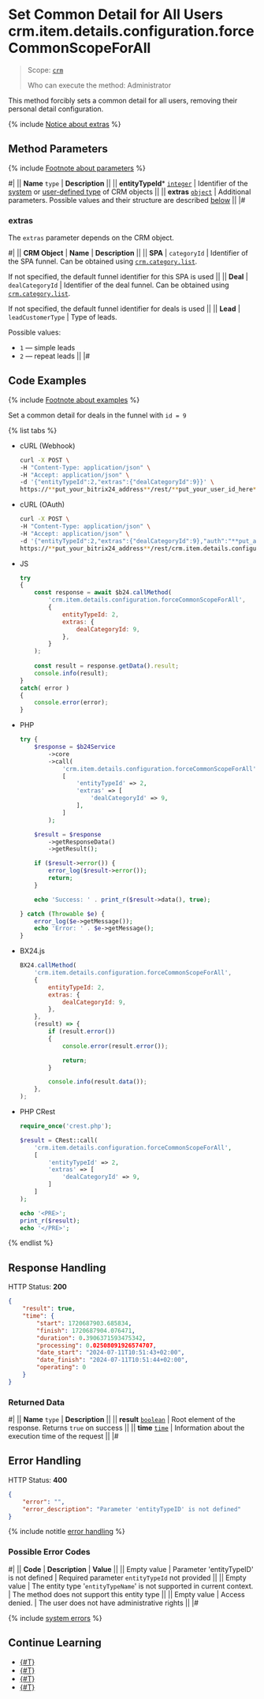 # Set Common Detail for All Users crm.item.details.configuration.forceCommonScopeForAll

> Scope: [`crm`](../../../scopes/permissions.md)
>
> Who can execute the method: Administrator

This method forcibly sets a common detail for all users, removing their personal detail configuration.

{% include [Notice about extras](./_includes/extras_notice.md) %}

## Method Parameters

{% include [Footnote about parameters](../../../../_includes/required.md) %}

#|
|| **Name**
`type` | **Description** ||
|| **entityTypeId***
[`integer`][1] | Identifier of the [system](./../../index.md) or [user-defined type](./../user-defined-object-types/index.md) of CRM objects ||
|| **extras**
[`object`][1] | Additional parameters. Possible values and their structure are described [below](#extras) ||
|#

### extras

The `extras` parameter depends on the CRM object.

#|
|| **CRM Object** | **Name** | **Description** ||
|| **SPA** | `categoryId` | Identifier of the SPA funnel. Can be obtained using [`crm.category.list`](./../category/crm-category-list.md).

If not specified, the default funnel identifier for this SPA is used ||
|| **Deal** | `dealCategoryId` | Identifier of the deal funnel. Can be obtained using [`crm.category.list`](./../category/crm-category-list.md).

If not specified, the default funnel identifier for deals is used ||
|| **Lead** | `leadCustomerType` | Type of leads. 

Possible values:
- `1` — simple leads
- `2` — repeat leads
||
|#

## Code Examples

{% include [Footnote about examples](../../../../_includes/examples.md) %}

Set a common detail for deals in the funnel with `id = 9`

{% list tabs %}

- cURL (Webhook)

    ```bash
    curl -X POST \
    -H "Content-Type: application/json" \
    -H "Accept: application/json" \
    -d '{"entityTypeId":2,"extras":{"dealCategoryId":9}}' \
    https://**put_your_bitrix24_address**/rest/**put_your_user_id_here**/**put_your_webhook_here**/crm.item.details.configuration.forceCommonScopeForAll
    ```

- cURL (OAuth)

    ```bash
    curl -X POST \
    -H "Content-Type: application/json" \
    -H "Accept: application/json" \
    -d '{"entityTypeId":2,"extras":{"dealCategoryId":9},"auth":"**put_access_token_here**"}' \
    https://**put_your_bitrix24_address**/rest/crm.item.details.configuration.forceCommonScopeForAll
    ```

- JS

    ```js
    try
    {
    	const response = await $b24.callMethod(
    		'crm.item.details.configuration.forceCommonScopeForAll',
    		{
    			entityTypeId: 2,
    			extras: {
    				dealCategoryId: 9,
    			},
    		}
    	);
    	
    	const result = response.getData().result;
    	console.info(result);
    }
    catch( error )
    {
    	console.error(error);
    }
    ```

- PHP

    ```php
    try {
        $response = $b24Service
            ->core
            ->call(
                'crm.item.details.configuration.forceCommonScopeForAll',
                [
                    'entityTypeId' => 2,
                    'extras' => [
                        'dealCategoryId' => 9,
                    ],
                ]
            );
    
        $result = $response
            ->getResponseData()
            ->getResult();
    
        if ($result->error()) {
            error_log($result->error());
            return;
        }
    
        echo 'Success: ' . print_r($result->data(), true);
    
    } catch (Throwable $e) {
        error_log($e->getMessage());
        echo 'Error: ' . $e->getMessage();
    }
    ```

- BX24.js

    ```js
    BX24.callMethod(
        'crm.item.details.configuration.forceCommonScopeForAll',
        {
            entityTypeId: 2,
            extras: {
                dealCategoryId: 9,
            },
        },
        (result) => {
            if (result.error())
            {
                console.error(result.error());

                return;
            }

            console.info(result.data());
        },
    );
    ```

- PHP CRest

    ```php
    require_once('crest.php');

    $result = CRest::call(
        'crm.item.details.configuration.forceCommonScopeForAll',
        [
            'entityTypeId' => 2,
            'extras' => [
                'dealCategoryId' => 9,
            ]
        ]
    );

    echo '<PRE>';
    print_r($result);
    echo '</PRE>';
    ```

{% endlist %}

## Response Handling

HTTP Status: **200**

```json
{
    "result": true,
    "time": {
        "start": 1720687903.685834,
        "finish": 1720687904.076471,
        "duration": 0.3906371593475342,
        "processing": 0.02508091926574707,
        "date_start": "2024-07-11T10:51:43+02:00",
        "date_finish": "2024-07-11T10:51:44+02:00",
        "operating": 0
    }
}
```

### Returned Data

#|
|| **Name**
`type` | **Description** ||
|| **result**
[`boolean`][1] | Root element of the response. Returns `true` on success ||
|| **time**
[`time`][1] | Information about the execution time of the request ||
|#

## Error Handling

HTTP Status: **400**

```json
{
    "error": "",
    "error_description": "Parameter 'entityTypeID' is not defined"
}
```

{% include notitle [error handling](../../../../_includes/error-info.md) %}

### Possible Error Codes

#|
|| **Code** | **Description** | **Value** ||
|| Empty value | Parameter 'entityTypeID' is not defined | Required parameter `entityTypeId` not provided ||
|| Empty value | The entity type '`entityTypeName`' is not supported in current context. | The method does not support this entity type ||
|| Empty value | Access denied. | The user does not have administrative rights ||
|#

{% include [system errors](../../../../_includes/system-errors.md) %}

## Continue Learning

- [{#T}](./index.md)
- [{#T}](./crm-item-details-configuration-get.md)
- [{#T}](./crm-item-details-configuration-set.md)
- [{#T}](./crm-item-details-configuration-reset.md)

[1]: ../../../data-types.md